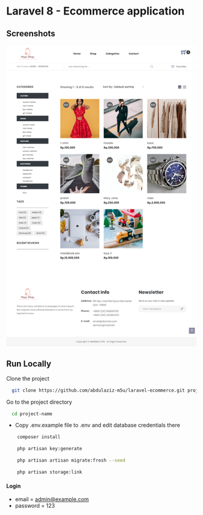 # Laravel 8 - Ecommerce application

## Screenshots

![preview img](/preview.png)

## Run Locally

Clone the project

```bash
  git clone https://github.com/abdulaziz-m5u/laravel-ecommerce.git project-name
```

Go to the project directory

```bash
  cd project-name
```

-   Copy .env.example file to .env and edit database credentials there

```bash
    composer install
```

```bash
    php artisan key:generate
```

```bash
    php artisan artisan migrate:fresh --seed
```

```bash
    php artisan storage:link
```

#### Login

-   email = admin@example.com
-   password = 123
